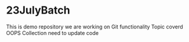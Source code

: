 # 23JulyBatch
This is demo repository
we are working on Git functionality
Topic coverd
OOPS
Collection
need to update code
